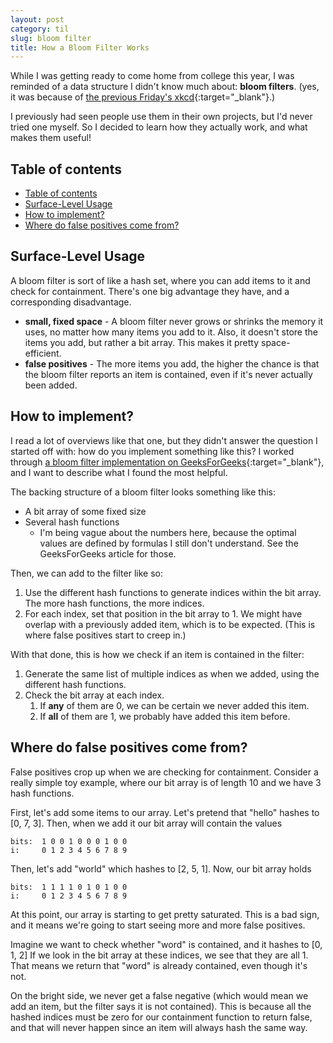 ```yaml
---
layout: post
category: til
slug: bloom filter
title: How a Bloom Filter Works
---
```


While I was getting ready to come home from college this year, I was reminded
of a data structure I didn't know much about: **bloom filters**. (yes, it was
because of [the previous Friday's xkcd](https://xkcd.com/2934){:target="_blank"}.)

I previously had seen people use them in their own projects, but I'd never tried
one myself. So I decided to learn how they actually work, and what makes them
useful!

## Table of contents

- [Table of contents](#table-of-contents)
- [Surface-Level Usage](#surface-level-usage)
- [How to implement?](#how-to-implement)
- [Where do false positives come from?](#where-do-false-positives-come-from)

## Surface-Level Usage

A bloom filter is sort of like a hash set, where you can add items to it and check for containment. There's one big advantage they have, and a corresponding disadvantage.
- **small, fixed space** - A bloom filter never grows or shrinks the memory it uses,
   no matter how many items you add to it. Also, it doesn't store the items
   you add, but rather a bit array. This makes it pretty space-efficient.
- **false positives** - The more items you add, the higher the chance is that the bloom filter reports an item is contained, even if it's never actually been added.
   
## How to implement?

I read a lot of overviews like that one, but they didn't answer the question
I started off with: how do you implement something like this? I worked through [a bloom filter implementation on GeeksForGeeks](https://www.geeksforgeeks.org/bloom-filters-introduction-and-python-implementation/){:target="_blank"}, and I want to
describe what I found the most helpful.

The backing structure of a bloom filter looks something like this:
- A bit array of some fixed size
- Several hash functions
  - I'm being vague about the numbers here, because the optimal values are defined
    by formulas I still don't understand. See the GeeksForGeeks article for those.

Then, we can add to the filter like so:
1. Use the different hash functions to generate indices within the bit array. The more hash functions, the more indices.
2. For each index, set that position in the bit array to 1. We might have overlap with a previously added item, which is to be expected. (This is where false positives start to creep in.)

With that done, this is how we check if an item is contained in the filter:
1. Generate the same list of multiple indices as when we added, using the different hash functions.
2. Check the bit array at each index.
   1. If **any** of them are 0, we can be certain we never added this item.
   2. If **all** of them are 1, we probably have added this item before.

## Where do false positives come from?

False positives crop up when we are checking for containment. Consider a really simple toy example, where our bit array is of length 10 and we have 3 hash functions.

First, let's add some items to our array. Let's pretend that "hello" hashes to 
[0, 7, 3]. Then, when we add it our bit array will contain the values

```text
bits:  1 0 0 1 0 0 0 1 0 0
i:     0 1 2 3 4 5 6 7 8 9
```

Then, let's add "world" which hashes to [2, 5, 1]. Now, our bit array holds

```text
bits:  1 1 1 1 0 1 0 1 0 0
i:     0 1 2 3 4 5 6 7 8 9
```

At this point, our array is starting to get pretty saturated. This is a bad sign,
and it means we're going to start seeing more and more false positives. 

Imagine we want to check whether "word" is contained, and it hashes to [0, 1, 2]
If we look in the bit array at these indices, we see that they are all 1. That means
we return that "word" is already contained, even though it's not.

On the bright side, we never get a false negative (which would mean we add an item,
but the filter says it is not contained). This is because all the hashed indices must be
zero for our containment function to return false, and that will never happen since
an item will always hash the same way.

